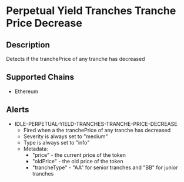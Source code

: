 # Perpetual Yield Tranches Tranche Price Decrease

## Description

Detects if the tranchePrice of any tranche has decreased

## Supported Chains

- Ethereum

## Alerts

- IDLE-PERPETUAL-YIELD-TRANCHES-TRANCHE-PRICE-DECREASE
  - Fired when a the tranchePrice of any tranche has decreased
  - Severity is always set to "medium"
  - Type is always set to "info"
  - Metadata:
    - "price" - the current price of the token
    - "oldPrice" - the old price of the token
    - "trancheType" - "AA" for senior tranches and "BB" for junior tranches
